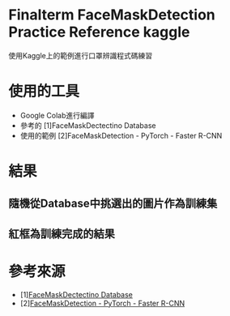 # Finalterm FaceMaskDetection Practice Reference kaggle  
使用Kaggle上的範例進行口罩辨識程式碼練習
# 使用的工具
- Google Colab進行編譯
- 參考的 [1]FaceMaskDectectino Database
- 使用的範例 [2]FaceMaskDetection - PyTorch - Faster R-CNN
# 結果
## 隨機從Database中挑選出的圖片作為訓練集
## 紅框為訓練完成的結果

# 參考來源
- [1][FaceMaskDectectino Database](https://www.kaggle.com/datasets/andrewmvd/face-mask-detection)
- [2][FaceMaskDetection - PyTorch - Faster R-CNN](https://www.kaggle.com/code/franciscop9/facemaskdetection-pytorch-faster-r-cnn)

